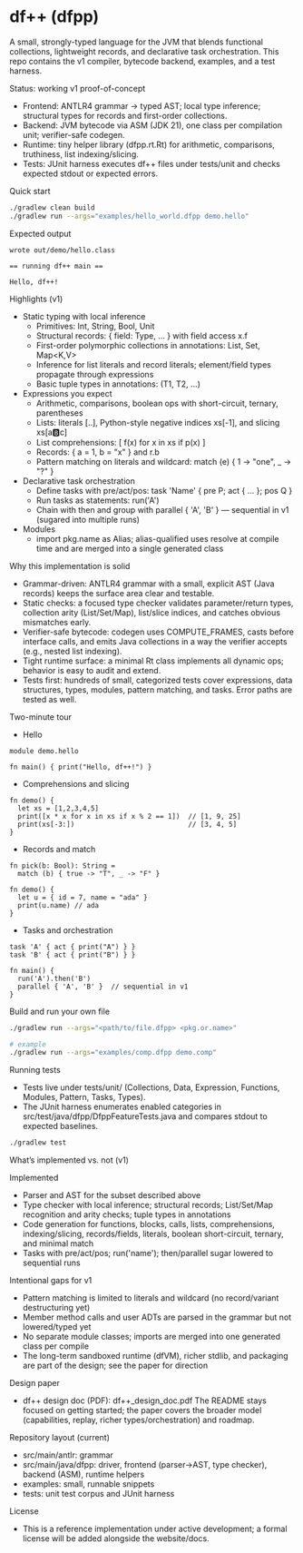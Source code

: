 # df++ (dfpp)

A small, strongly-typed language for the JVM that blends functional collections, lightweight records, and declarative task orchestration. This repo contains the v1 compiler, bytecode backend, examples, and a test harness.

Status: working v1 proof-of-concept

- Frontend: ANTLR4 grammar → typed AST; local type inference; structural types for records and first-order collections.
- Backend: JVM bytecode via ASM (JDK 21), one class per compilation unit; verifier-safe codegen.
- Runtime: tiny helper library (dfpp.rt.Rt) for arithmetic, comparisons, truthiness, list indexing/slicing.
- Tests: JUnit harness executes df++ files under tests/unit and checks expected stdout or expected errors.

Quick start

```bash
./gradlew clean build
./gradlew run --args="examples/hello_world.dfpp demo.hello"
```

Expected output

```
wrote out/demo/hello.class

== running df++ main ==

Hello, df++!
```

Highlights (v1)

- Static typing with local inference
  - Primitives: Int, String, Bool, Unit
  - Structural records: { field: Type, ... } with field access x.f
  - First-order polymorphic collections in annotations: List<T>, Set<T>, Map<K,V>
  - Inference for list literals and record literals; element/field types propagate through expressions
  - Basic tuple types in annotations: (T1, T2, ...)
- Expressions you expect
  - Arithmetic, comparisons, boolean ops with short-circuit, ternary, parentheses
  - Lists: literals [..], Python-style negative indices xs[-1], and slicing xs[a:b:c]
  - List comprehensions: [ f(x) for x in xs if p(x) ]
  - Records: { a = 1, b = "x" } and r.b
  - Pattern matching on literals and wildcard: match (e) { 1 -> "one", _ -> "?" }
- Declarative task orchestration
  - Define tasks with pre/act/pos: task 'Name' { pre P; act { ... }; pos Q }
  - Run tasks as statements: run('A')
  - Chain with then and group with parallel { 'A', 'B' } — sequential in v1 (sugared into multiple runs)
- Modules
  - import pkg.name as Alias; alias-qualified uses resolve at compile time and are merged into a single generated class

Why this implementation is solid

- Grammar-driven: ANTLR4 grammar with a small, explicit AST (Java records) keeps the surface area clear and testable.
- Static checks: a focused type checker validates parameter/return types, collection arity (List/Set/Map), list/slice indices, and catches obvious mismatches early.
- Verifier-safe bytecode: codegen uses COMPUTE_FRAMES, casts before interface calls, and emits Java collections in a way the verifier accepts (e.g., nested list indexing).
- Tight runtime surface: a minimal Rt class implements all dynamic ops; behavior is easy to audit and extend.
- Tests first: hundreds of small, categorized tests cover expressions, data structures, types, modules, pattern matching, and tasks. Error paths are tested as well.

Two-minute tour

- Hello

```text
module demo.hello

fn main() { print("Hello, df++!") }
```

- Comprehensions and slicing

```text
fn demo() {
  let xs = [1,2,3,4,5]
  print([x * x for x in xs if x % 2 == 1])  // [1, 9, 25]
  print(xs[-3:])                            // [3, 4, 5]
}
```

- Records and match

```text
fn pick(b: Bool): String =
  match (b) { true -> "T", _ -> "F" }

fn demo() {
  let u = { id = 7, name = "ada" }
  print(u.name) // ada
}
```

- Tasks and orchestration

```text
task 'A' { act { print("A") } }
task 'B' { act { print("B") } }

fn main() {
  run('A').then('B')
  parallel { 'A', 'B' }  // sequential in v1
}
```

Build and run your own file

```bash
./gradlew run --args="<path/to/file.dfpp> <pkg.or.name>"

# example
./gradlew run --args="examples/comp.dfpp demo.comp"
```

Running tests

- Tests live under tests/unit/<Category> (Collections, Data, Expression, Functions, Modules, Pattern, Tasks, Types).
- The JUnit harness enumerates enabled categories in src/test/java/dfpp/DfppFeatureTests.java and compares stdout to expected baselines.

```bash
./gradlew test
```

What’s implemented vs. not (v1)

Implemented

- Parser and AST for the subset described above
- Type checker with local inference; structural records; List/Set/Map recognition and arity checks; tuple types in annotations
- Code generation for functions, blocks, calls, lists, comprehensions, indexing/slicing, records/fields, literals, boolean short-circuit, ternary, and minimal match
- Tasks with pre/act/pos; run('name'); then/parallel sugar lowered to sequential runs

Intentional gaps for v1

- Pattern matching is limited to literals and wildcard (no record/variant destructuring yet)
- Member method calls and user ADTs are parsed in the grammar but not lowered/typed yet
- No separate module classes; imports are merged into one generated class per compile
- The long-term sandboxed runtime (dfVM), richer stdlib, and packaging are part of the design; see the paper for direction

Design paper

- df++ design doc (PDF): df++_design_doc.pdf
  The README stays focused on getting started; the paper covers the broader model (capabilities, replay, richer types/orchestration) and roadmap.

Repository layout (current)

- src/main/antlr: grammar
- src/main/java/dfpp: driver, frontend (parser→AST, type checker), backend (ASM), runtime helpers
- examples: small, runnable snippets
- tests: unit test corpus and JUnit harness

License

- This is a reference implementation under active development; a formal license will be added alongside the website/docs.

